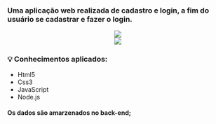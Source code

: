 ### Uma aplicação web realizada de cadastro e login, a fim do usuário se cadastrar e fazer o login.


<div align = "center">
 <img src="https://user-images.githubusercontent.com/96880351/206917581-6a237cc1-6fd6-4430-a9f5-fec3942244f4.png"/>
</div>

<div align = "center">
 <img src="https://user-images.githubusercontent.com/96880351/206917502-efcd21fe-4997-4970-af08-f5a9e10c45d9.png"/>
</div>


### 💡 Conhecimentos aplicados:
- Html5 
- Css3
- JavaScript
- Node.js

#### Os dados são amarzenados no back-end;

